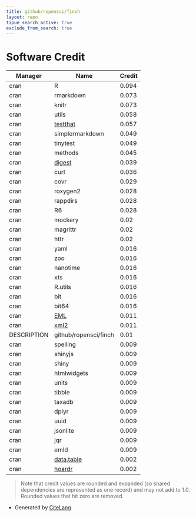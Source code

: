 ```yaml
---
title: github/ropensci/finch
layout: repo
tipue_search_active: true
exclude_from_search: true
---
```

# Software Credit

|Manager|Name|Credit|
|-------|----|------|
|cran|R|0.094|
|cran|rmarkdown|0.073|
|cran|knitr|0.073|
|cran|utils|0.058|
|cran|[testthat](https://testthat.r-lib.org)|0.057|
|cran|simplermarkdown|0.049|
|cran|tinytest|0.049|
|cran|methods|0.045|
|cran|[digest](https://github.com/eddelbuettel/digest)|0.039|
|cran|curl|0.036|
|cran|covr|0.029|
|cran|roxygen2|0.028|
|cran|rappdirs|0.028|
|cran|R6|0.028|
|cran|mockery|0.02|
|cran|magrittr|0.02|
|cran|httr|0.02|
|cran|yaml|0.016|
|cran|zoo|0.016|
|cran|nanotime|0.016|
|cran|xts|0.016|
|cran|R.utils|0.016|
|cran|bit|0.016|
|cran|bit64|0.016|
|cran|[EML](https://docs.ropensci.org/EML/)|0.011|
|cran|[xml2](https://xml2.r-lib.org/)|0.011|
|DESCRIPTION|github/ropensci/finch|0.01|
|cran|spelling|0.009|
|cran|shinyjs|0.009|
|cran|shiny|0.009|
|cran|htmlwidgets|0.009|
|cran|units|0.009|
|cran|tibble|0.009|
|cran|taxadb|0.009|
|cran|dplyr|0.009|
|cran|uuid|0.009|
|cran|jsonlite|0.009|
|cran|jqr|0.009|
|cran|emld|0.009|
|cran|[data.table](https://r-datatable.com)|0.002|
|cran|[hoardr](https://github.com/ropensci/hoardr)|0.002|


> Note that credit values are rounded and expanded (so shared dependencies are represented as one record) and may not add to 1.0. Rounded values that hit zero are removed.


- Generated by [CiteLang](https://github.com/vsoch/citelang)
